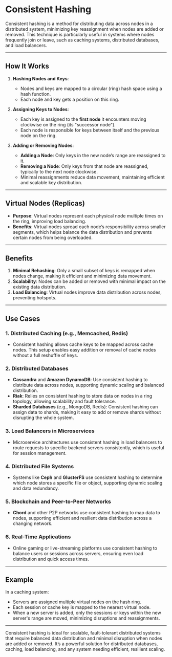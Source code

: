 # Consistent Hashing

Consistent hashing is a method for distributing data across nodes in a distributed system, minimizing key reassignment when nodes are added or removed. This technique is particularly useful in systems where nodes frequently join or leave, such as caching systems, distributed databases, and load balancers.

---

## How It Works

1. **Hashing Nodes and Keys**:
   - Nodes and keys are mapped to a circular (ring) hash space using a hash function.
   - Each node and key gets a position on this ring.

2. **Assigning Keys to Nodes**:
   - Each key is assigned to the **first node** it encounters moving clockwise on the ring (its "successor node").
   - Each node is responsible for keys between itself and the previous node on the ring.

3. **Adding or Removing Nodes**:
   - **Adding a Node**: Only keys in the new node’s range are reassigned to it.
   - **Removing a Node**: Only keys from that node are reassigned, typically to the next node clockwise.
   - Minimal reassignments reduce data movement, maintaining efficient and scalable key distribution.

---

## Virtual Nodes (Replicas)

- **Purpose**: Virtual nodes represent each physical node multiple times on the ring, improving load balancing.
- **Benefits**: Virtual nodes spread each node’s responsibility across smaller segments, which helps balance the data distribution and prevents certain nodes from being overloaded.

---

## Benefits

1. **Minimal Rehashing**: Only a small subset of keys is remapped when nodes change, making it efficient and minimizing data movement.
2. **Scalability**: Nodes can be added or removed with minimal impact on the existing data distribution.
3. **Load Balancing**: Virtual nodes improve data distribution across nodes, preventing hotspots.

---

## Use Cases

### 1. Distributed Caching (e.g., Memcached, Redis)
   - Consistent hashing allows cache keys to be mapped across cache nodes. This setup enables easy addition or removal of cache nodes without a full reshuffle of keys.
   
### 2. Distributed Databases
   - **Cassandra** and **Amazon DynamoDB**: Use consistent hashing to distribute data across nodes, supporting dynamic scaling and balanced distribution.
   - **Riak**: Relies on consistent hashing to store data on nodes in a ring topology, allowing scalability and fault tolerance.
   - **Sharded Databases** (e.g., MongoDB, Redis): Consistent hashing can assign data to shards, making it easy to add or remove shards without disrupting the whole system.

### 3. Load Balancers in Microservices
   - Microservice architectures use consistent hashing in load balancers to route requests to specific backend servers consistently, which is useful for session management.

### 4. Distributed File Systems
   - Systems like **Ceph** and **GlusterFS** use consistent hashing to determine which node stores a specific file or object, supporting dynamic scaling and data redundancy.

### 5. Blockchain and Peer-to-Peer Networks
   - **Chord** and other P2P networks use consistent hashing to map data to nodes, supporting efficient and resilient data distribution across a changing network.

### 6. Real-Time Applications
   - Online gaming or live-streaming platforms use consistent hashing to balance users or sessions across servers, ensuring even load distribution and quick access times.

---

## Example

In a caching system:
   - Servers are assigned multiple virtual nodes on the hash ring.
   - Each session or cache key is mapped to the nearest virtual node.
   - When a new server is added, only the sessions or keys within the new server's range are moved, minimizing disruptions and reassignments.

---

Consistent hashing is ideal for scalable, fault-tolerant distributed systems that require balanced data distribution and minimal disruption when nodes are added or removed. It’s a powerful solution for distributed databases, caching, load balancing, and any system needing efficient, resilient scaling.
